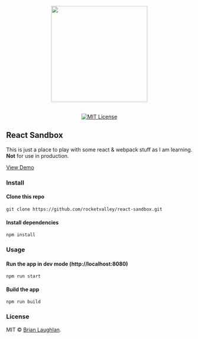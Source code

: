 <p align="center">
  <img src="https://cdn.rawgit.com/rocketvalley/react-sandbox/master/src/assets/images/icon.jpg" width="260" align="center">
  <br>
  <br>
</p>

<p align="center">
  <a href="http://opensource.org/licenses/MIT"><img alt="MIT License" src="https://img.shields.io/npm/l/express.svg?style=flat-square"></a>
</p>

## React Sandbox

This is just a place to play with some react & webpack stuff as I am learning. **Not** for use in production.

[View Demo](https://rocketvalley.com/demo/react-sandbox)

### Install

#### Clone this repo

```
git clone https://github.com/rocketvalley/react-sandbox.git
```

#### Install dependencies

```
npm install
```

### Usage

#### Run the app in dev mode (http://localhost:8080)

```
npm run start
```

#### Build the app

```
npm run build
```

### License

MIT © [Brian Laughlan](https://rocketvalley.com).
